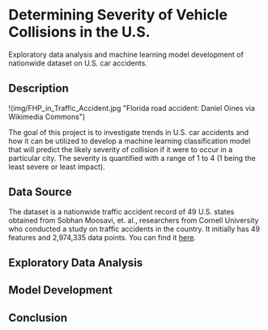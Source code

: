 # Determining Severity of Vehicle Collisions in the U.S.

Exploratory data analysis and machine learning model development of nationwide dataset on U.S. car accidents.

## Description

!(img/FHP_in_Traffic_Accident.jpg "Florida road accident: Daniel Oines via Wikimedia Commons")

The goal of this project is to investigate trends in U.S. car accidents and how it can be utilized to develop a machine learning classification model that will predict the likely severity of collision if it were to occur in a particular city. The severity is quantified with a range of 1 to 4 (1 being the least severe or least impact).



## Data Source

The dataset is a nationwide traffic accident record of 49 U.S. states obtained from Sobhan Moosavi, et. al., researchers from Cornell University who conducted a study on traffic accidents in the country. It initially has 49 features and 2,974,335 data points. You can find it [here](https://smoosavi.org/datasets/us_accidents).

## Exploratory Data Analysis

## Model Development

## Conclusion